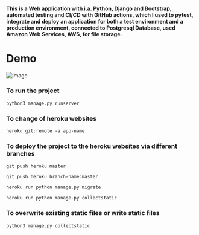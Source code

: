 ####  This is a Web application with i.a. Python, Django and Bootstrap, automated testing and CI/CD with GitHub actions, which I used to pytest, integrate and deploy an application for both a test environment and a production environment, connected to Postgresql Database, used Amazon Web Services, AWS, for file storage.

# Demo

![image](https://user-images.githubusercontent.com/72239384/160517033-2d92de62-7b06-4d83-b79a-59bb513c150e.png)

### To run the project

```
python3 manage.py runserver
```

### To change of heroku websites

```
heroku git:remote -a app-name
```

### To deploy the project to the heroku websites via different branches

```
git push heroku master
```
```
git push heroku branch-name:master    
```
```
heroku run python manage.py migrate
```
```
heroku run python manage.py collectstatic
```

### To overwrite existing static files or write static files
```
python3 manage.py collectstatic
```

  

  

